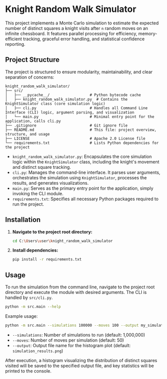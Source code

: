 # Knight Random Walk Simulator

This project implements a Monte Carlo simulation to estimate the expected number of distinct squares a knight visits after `n` random moves on an infinite chessboard. It features parallel processing for efficiency, memory-efficient tracking, graceful error handling, and statistical confidence reporting.

## Project Structure

The project is structured to ensure modularity, maintainability, and clear separation of concerns:

```
knight_random_walk_simulator/
├── src/
│   ├── __pycache__/                  # Python bytecode cache
│   ├── knight_random_walk_simulator.py  # Contains the KnightSimulator class (core simulation logic)
│   ├── cli.py                        # Handles all Command Line Interface (CLI) logic, argument parsing, and visualization
│   └── main.py                       # Minimal entry point for the application, calls cli.py
├── .gitignore                        # Git ignore file
├── README.md                         # This file: project overview, structure, and usage
├── LICENSE                           # Apache 2.0 License file
└── requirements.txt                  # Lists Python dependencies for the project
```

- `knight_random_walk_simulator.py`: Encapsulates the core simulation logic within the `KnightSimulator` class, including the knight's movement and distinct square tracking.
- `cli.py`: Manages the command-line interface. It parses user arguments, orchestrates the simulation using `KnightSimulator`, processes the results, and generates visualizations.
- `main.py`: Serves as the primary entry point for the application, simply invoking the CLI module.
- `requirements.txt`: Specifies all necessary Python packages required to run the project.

## Installation

1.  **Navigate to the project root directory:**
    ```bash
    cd C:\Users\user\knight_random_walk_simulator
    ```
2.  **Install dependencies:**
    ```bash
    pip install -r requirements.txt
    ```

## Usage

To run the simulation from the command line, navigate to the project root directory and execute the module with desired arguments. The CLI is handled by `src/cli.py`.

```bash
python -m src.main --help
```

Example usage:

```bash
python -m src.main --simulations 100000 --moves 100 --output my_simulation_plot.png
```

- `--simulations`: Number of simulations to run (default: 1,000,000)
- `--moves`: Number of moves per simulation (default: 50)
- `--output`: Output file name for the histogram plot (default: `simulation_results.png`)

After execution, a histogram visualizing the distribution of distinct squares visited will be saved to the specified output file, and key statistics will be printed to the console.
